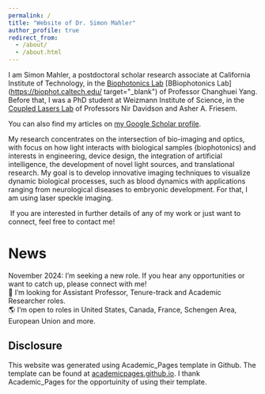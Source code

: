 ```yaml
---
permalink: /
title: "Website of Dr. Simon Mahler"
author_profile: true
redirect_from: 
  - /about/
  - /about.html
---
```

I am Simon Mahler, a postdoctoral scholar research associate at California Institute of Technology, in the 
 <a href="{{https://biophot.caltech.edu/}}" target="_blank">Biophotonics Lab</a> [BBiophotonics Lab](https://biophot.caltech.edu/ target="_blank") of Professor Changhuei Yang. Before that, I was a PhD student at Weizmann Institute of Science, in the [Coupled Lasers Lab](https://www.weizmann.ac.il/complex/NirDavidson/research-activities/coupled-lasers) of Professors Nir Davidson and Asher A. Friesem.

<div class="wordwrap">You can also find my articles on <a href="{{https://biophot.caltech.edu/}}" target="_blank">my Google Scholar profile</a>.</div>

My research concentrates on the intersection of bio-imaging and optics, with focus on how light interacts with biological samples (biophotonics) and interests in engineering, device design, the integration of artificial intelligence, the development of novel light sources, and translational research. My goal is to develop innovative imaging techniques to visualize dynamic biological processes, such as blood dynamics with applications ranging from neurological diseases to embryonic development. For that, I am using laser speckle imaging. 

 If you are interested in further details of any of my work or just want to connect, feel free to contact me!

News
======
November 2024: I’m seeking a new role. If you hear any opportunities or want to catch up, please connect with me!
<br>💼 I’m looking for Assistant Professor, Tenure-track and Academic Researcher roles.
<br>🌎 I’m open to roles in United States, Canada, France, Schengen Area, European Union and more.

Disclosure
------
This website was generated using Academic_Pages template in Github. The template can be found at [academicpages.github.io](https://academicpages.github.io). I thank Academic_Pages for the opportuinity of using their template.
